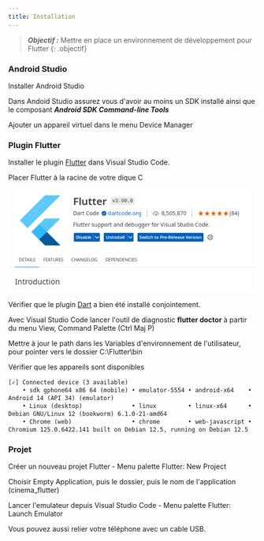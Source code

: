 ```yaml
---
title: Installation
---
```


> ***Objectif :*** Mettre en place un environnement de développement pour Flutter
{: .objectif}


### Android Studio

Installer Android Studio

Dans Andoid Studio assurez vous d'avoir au moins un SDK installé ainsi que le composant ***Android SDK Command-line Tools***

Ajouter un appareil virtuel dans le menu Device Manager

### Plugin Flutter

Installer le plugin [Flutter](https://marketplace.visualstudio.com/items?itemName=Dart-Code.flutter) dans Visual Studio Code.

Placer Flutter à la racine de votre dique C

![plugin](plugin.png)

Vérifier que le plugin [Dart](https://marketplace.visualstudio.com/items?itemName=Dart-Code.dart-code) a bien été installé conjointement.

Avec Visual Studio Code lancer l'outil de diagnostic **flutter doctor** à partir du menu View, Command
Palette (Ctrl Maj P)

Mettre à jour le path dans les Variables d'environnement de l'utilisateur, pour pointer vers le dossier C:\Flutter\bin


Vérifier que les appareils sont disponibles

```
[✓] Connected device (3 available)
    • sdk gphone64 x86 64 (mobile) • emulator-5554 • android-x64    • Android 14 (API 34) (emulator)
    • Linux (desktop)              • linux         • linux-x64      • Debian GNU/Linux 12 (bookworm) 6.1.0-21-amd64
    • Chrome (web)                 • chrome        • web-javascript • Chromium 125.0.6422.141 built on Debian 12.5, running on Debian 12.5
```

### Projet

Créer un nouveau projet Flutter - Menu palette Flutter: New Project

Choisir Empty Application, puis le dossier, puis le nom de l'application (cinema_flutter)

Lancer l'emulateur depuis Visual Studio Code - Menu palette Flutter: Launch Emulator

Vous pouvez aussi relier votre téléphone avec un cable USB.
